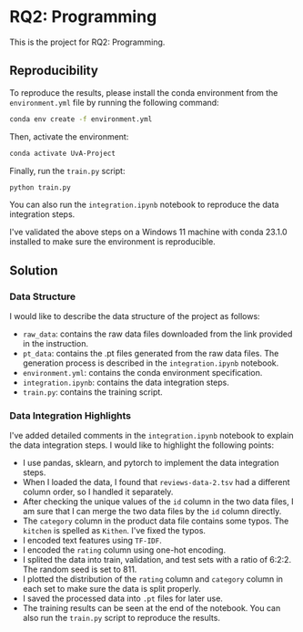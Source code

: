 # RQ2: Programming

This is the project for RQ2: Programming.

## Reproducibility

To reproduce the results, please install the conda environment from the `environment.yml` file by running the following command:

```bash
conda env create -f environment.yml
```

Then, activate the environment:

```bash
conda activate UvA-Project
```

Finally, run the `train.py` script:

```bash
python train.py
```

You can also run the `integration.ipynb` notebook to reproduce the data integration steps.

I've validated the above steps on a Windows 11 machine with conda 23.1.0 installed to make sure the environment is reproducible.

## Solution

### Data Structure

I would like to describe the data structure of the project as follows:

- `raw_data`: contains the raw data files downloaded from the link provided in the instruction.
- `pt_data`: contains the .pt files generated from the raw data files. The generation process is described in the `integration.ipynb` notebook.
- `environment.yml`: contains the conda environment specification.
- `integration.ipynb`: contains the data integration steps.
- `train.py`: contains the training script.

### Data Integration Highlights

I've added detailed comments in the `integration.ipynb` notebook to explain the data integration steps. I would like to highlight the following points:
- I use pandas, sklearn, and pytorch to implement the data integration steps.
- When I loaded the data, I found that `reviews-data-2.tsv` had a different column order, so I handled it separately.
- After checking the unique values of the `id` column in the two data files, I am sure that I can merge the two data files by the `id` column directly.
- The `category` column in the product data file contains some typos. The `kitchen` is spelled as `Kithen`. I've fixed the typos.
- I encoded text features using `TF-IDF`.
- I encoded the `rating` column using one-hot encoding.
- I splited the data into train, validation, and test sets with a ratio of 6:2:2. The random seed is set to 811.
- I plotted the distribution of the `rating` column and `category` column in each set to make sure the data is split properly.
- I saved the processed data into `.pt` files for later use.
- The training results can be seen at the end of the notebook. You can also run the `train.py` script to reproduce the results.